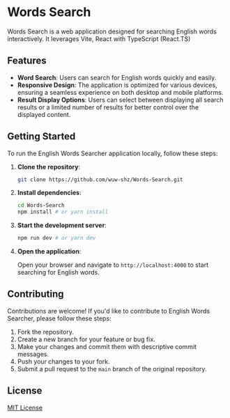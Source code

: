 # Words Search

Words Search is a web application designed for searching English words interactively. It leverages Vite, React with TypeScript (React.TS)

## Features

- **Word Search**: Users can search for English words quickly and easily.
- **Responsive Design**: The application is optimized for various devices, ensuring a seamless experience on both desktop and mobile platforms.
- **Result Display Options**: Users can select between displaying all search results or a limited number of results for better control over the displayed content.

## Getting Started

To run the English Words Searcher application locally, follow these steps:

1. **Clone the repository**:

   ```bash
   git clone https://github.com/wuw-shz/Words-Search.git
   ```

2. **Install dependencies**:

   ```bash
   cd Words-Search
   npm install # or yarn install
   ```

3. **Start the development server**:

   ```bash
   npm run dev # or yarn dev
   ```

4. **Open the application**:

   Open your browser and navigate to `http://localhost:4000` to start searching for English words.

## Contributing

Contributions are welcome! If you'd like to contribute to English Words Searcher, please follow these steps:

1. Fork the repository.
2. Create a new branch for your feature or bug fix.
3. Make your changes and commit them with descriptive commit messages.
4. Push your changes to your fork.
5. Submit a pull request to the `main` branch of the original repository.

## License

[MIT License](LICENSE)